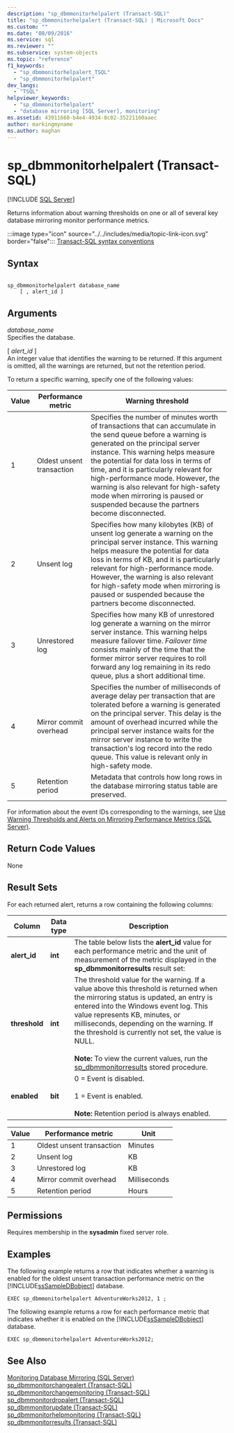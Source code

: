 ```yaml
---
description: "sp_dbmmonitorhelpalert (Transact-SQL)"
title: "sp_dbmmonitorhelpalert (Transact-SQL) | Microsoft Docs"
ms.custom: ""
ms.date: "08/09/2016"
ms.service: sql
ms.reviewer: ""
ms.subservice: system-objects
ms.topic: "reference"
f1_keywords: 
  - "sp_dbmmonitorhelpalert_TSQL"
  - "sp_dbmmonitorhelpalert"
dev_langs: 
  - "TSQL"
helpviewer_keywords: 
  - "sp_dbmmonitorhelpalert"
  - "database mirroring [SQL Server], monitoring"
ms.assetid: 43911660-b4e4-4934-8c02-35221160aaec
author: markingmyname
ms.author: maghan
---
```

# sp_dbmmonitorhelpalert (Transact-SQL)
[!INCLUDE [SQL Server](../../includes/applies-to-version/sqlserver.md)]

  Returns information about warning thresholds on one or all of several key database mirroring monitor performance metrics.  
 
  :::image type="icon" source="../../includes/media/topic-link-icon.svg" border="false"::: [Transact-SQL syntax conventions](../../t-sql/language-elements/transact-sql-syntax-conventions-transact-sql.md)  
  
## Syntax  
  
```  
  
sp_dbmmonitorhelpalert database_name   
    [ , alert_id ]   
```  
  
## Arguments  
 *database_name*  
 Specifies the database.  
  
 [ *alert_id* ]  
 An integer value that identifies the warning to be returned. If this argument is omitted, all the warnings are returned, but not the retention period.  
  
 To return a specific warning, specify one of the following values:  
  
|Value|Performance metric|Warning threshold|  
|-----------|------------------------|-----------------------|  
|1|Oldest unsent transaction|Specifies the number of minutes worth of transactions that can accumulate in the send queue before a warning is generated on the principal server instance. This warning helps measure the potential for data loss in terms of time, and it is particularly relevant for high-performance mode. However, the warning is also relevant for high-safety mode when mirroring is paused or suspended because the partners become disconnected.|  
|2|Unsent log|Specifies how many kilobytes (KB) of unsent log generate a warning on the principal server instance. This warning helps measure the potential for data loss in terms of KB, and it is particularly relevant for high-performance mode. However, the warning is also relevant for high-safety mode when mirroring is paused or suspended because the partners become disconnected.|  
|3|Unrestored log|Specifies how many KB of unrestored log generate a warning on the mirror server instance. This warning helps measure failover time. *Failover time* consists mainly of the time that the former mirror server requires to roll forward any log remaining in its redo queue, plus a short additional time.|  
|4|Mirror commit overhead|Specifies the number of milliseconds of average delay per transaction that are tolerated before a warning is generated on the principal server. This delay is the amount of overhead incurred while the principal server instance waits for the mirror server instance to write the transaction's log record into the redo queue. This value is relevant only in high-safety mode.|  
|5|Retention period|Metadata that controls how long rows in the database mirroring status table are preserved.|  
  
 For information about the event IDs corresponding to the warnings, see [Use Warning Thresholds and Alerts on Mirroring Performance Metrics &#40;SQL Server&#41;](../../database-engine/database-mirroring/use-warning-thresholds-and-alerts-on-mirroring-performance-metrics-sql-server.md).  
  
## Return Code Values  
 None  
  
## Result Sets  
 For each returned alert, returns a row containing the following columns:  
  
|Column|Data type|Description|  
|------------|---------------|-----------------|  
|**alert_id**|**int**|The  table below lists the **alert_id** value for each performance metric and the unit of measurement of the metric displayed in the **sp_dbmmonitorresults** result set:|  
|**threshold**|**int**|The threshold value for the warning. If a value above this threshold is returned when the mirroring status is updated, an entry is entered into the Windows event log. This value represents KB, minutes, or milliseconds, depending on the warning. If the threshold is currently not set, the value is NULL.<br /><br /> **Note:** To view the current values, run the [sp_dbmmonitorresults](../../relational-databases/system-stored-procedures/sp-dbmmonitorresults-transact-sql.md) stored procedure.|  
|**enabled**|**bit**|0 = Event is disabled.<br /><br /> 1 = Event is enabled.<br /><br /> **Note:** Retention period is always enabled.|  
  
|Value|Performance metric|Unit|  
|-----------|------------------------|----------|  
|1|Oldest unsent transaction|Minutes|  
|2|Unsent log|KB|  
|3|Unrestored log|KB|  
|4|Mirror commit overhead|Milliseconds|  
|5|Retention period|Hours|  
  
## Permissions  
 Requires membership in the **sysadmin** fixed server role.  
  
## Examples  
 The following example returns a row that indicates whether a warning is enabled for the oldest unsent transaction performance metric on the [!INCLUDE[ssSampleDBobject](../../includes/sssampledbobject-md.md)] database.  
  
```  
EXEC sp_dbmmonitorhelpalert AdventureWorks2012, 1 ;  
```  
  
 The following example returns a row for each performance metric that indicates whether it is enabled on the [!INCLUDE[ssSampleDBobject](../../includes/sssampledbobject-md.md)] database.  
  
```  
EXEC sp_dbmmonitorhelpalert AdventureWorks2012;  
```  
  
## See Also  
 [Monitoring Database Mirroring &#40;SQL Server&#41;](../../database-engine/database-mirroring/monitoring-database-mirroring-sql-server.md)   
 [sp_dbmmonitorchangealert &#40;Transact-SQL&#41;](../../relational-databases/system-stored-procedures/sp-dbmmonitorchangealert-transact-sql.md)   
 [sp_dbmmonitorchangemonitoring &#40;Transact-SQL&#41;](../../relational-databases/system-stored-procedures/sp-dbmmonitorchangemonitoring-transact-sql.md)   
 [sp_dbmmonitordropalert &#40;Transact-SQL&#41;](../../relational-databases/system-stored-procedures/sp-dbmmonitordropalert-transact-sql.md)   
 [sp_dbmmonitorupdate &#40;Transact-SQL&#41;](../../relational-databases/system-stored-procedures/sp-dbmmonitorupdate-transact-sql.md)   
 [sp_dbmmonitorhelpmonitoring &#40;Transact-SQL&#41;](../../relational-databases/system-stored-procedures/sp-dbmmonitorhelpmonitoring-transact-sql.md)   
 [sp_dbmmonitorresults &#40;Transact-SQL&#41;](../../relational-databases/system-stored-procedures/sp-dbmmonitorresults-transact-sql.md)  
  
  
